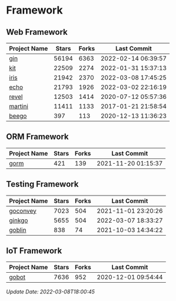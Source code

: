 # Framework

## Web Framework
| Project Name | Stars | Forks | Last Commit |
| ------------ | ----- | ----- | ----------- |
| [gin](https://github.com/gin-gonic/gin) | 56194 | 6363 | 2022-02-14 06:39:57 |
| [kit](https://github.com/go-kit/kit) | 22509 | 2274 | 2022-01-31 15:37:13 |
| [iris](https://github.com/kataras/iris) | 21942 | 2370 | 2022-03-08 17:45:25 |
| [echo](https://github.com/labstack/echo) | 21793 | 1926 | 2022-03-02 22:16:19 |
| [revel](https://github.com/revel/revel) | 12503 | 1414 | 2020-07-12 05:57:36 |
| [martini](https://github.com/go-martini/martini) | 11411 | 1133 | 2017-01-21 21:58:54 |
| [beego](https://github.com/astaxie/beego) | 397 | 113 | 2020-12-13 11:36:23 |

## ORM Framework
| Project Name | Stars | Forks | Last Commit |
| ------------ | ----- | ----- | ----------- |
| [gorm](https://github.com/jinzhu/gorm) | 421 | 139 | 2021-11-20 01:15:37 |

## Testing Framework
| Project Name | Stars | Forks | Last Commit |
| ------------ | ----- | ----- | ----------- |
| [goconvey](https://github.com/smartystreets/goconvey) | 7023 | 504 | 2021-11-01 23:20:26 |
| [ginkgo](https://github.com/onsi/ginkgo) | 5655 | 504 | 2022-03-07 18:33:27 |
| [goblin](https://github.com/franela/goblin) | 838 | 74 | 2021-10-03 14:34:22 |

## IoT Framework
| Project Name | Stars | Forks | Last Commit |
| ------------ | ----- | ----- | ----------- |
| [gobot](https://github.com/hybridgroup/gobot) | 7636 | 952 | 2020-12-01 09:54:44 |

*Update Date: 2022-03-08T18:00:45*